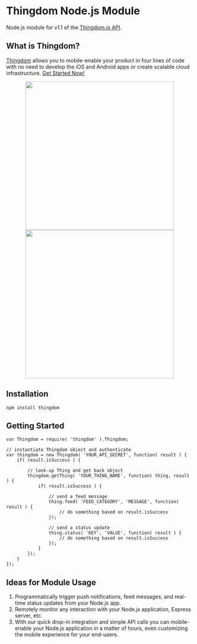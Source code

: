 Thingdom Node.js Module
===========

Node.js module for v1.1 of the [Thingdom.io API](https://thingdom.io/).

## What is Thingdom?

[Thingdom](https://thingdom.io) allows you to mobile-enable your product in four lines of code with no need to develop the iOS and Android apps or create scalable cloud infrastructure. [Get Started Now!](https://thingdom.io/sign-up)

<p align="center">

<img src="https://thingdom.io/images/profile/5.png?raw=true" height="400px" />

<img src="https://thingdom.io/images/profile/2.png?raw=true" height="400px" />

</p>

## Installation
```
npm install thingdom
```

## Getting Started
```
var Thingdom = require( 'thingdom' ).Thingdom;

// instantiate Thingdom object and authenticate
var thingdom = new Thingdom( 'YOUR_API_SECRET', function( result ) {
    if( result.isSuccess ) {
    
        // look-up Thing and get back object
        thingdom.getThing( 'YOUR_THING_NAME', function( thing, result ) {           
            if( result.isSuccess ) {
            
                // send a feed message
                thing.feed( 'FEED_CATEGORY', 'MESSAGE', function( result ) {
                    // do something based on result.isSuccess
                });
                
                // send a status update
                thing.status( 'KEY', 'VALUE', function( result ) {
                    // do something based on result.isSuccess
                });
            }           
        });
    }
});

```

## Ideas for Module Usage

1. Programmatically trigger push notifications, feed messages, and real-time status updates from your Node.js app.
2. Remotely monitor any interaction with your Node.js application, Express server, etc.
3. With our quick drop-in integration and simple API calls you can mobile-enable your Node.js application in a matter of hours, even customizing the mobile experience for your end-users. 
